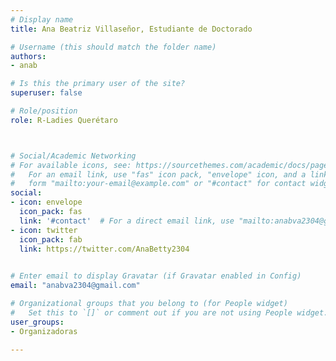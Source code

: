```yaml
---
# Display name
title: Ana Beatriz Villaseñor, Estudiante de Doctorado

# Username (this should match the folder name)
authors:
- anab

# Is this the primary user of the site?
superuser: false

# Role/position
role: R-Ladies Querétaro



# Social/Academic Networking
# For available icons, see: https://sourcethemes.com/academic/docs/page-builder/#icons
#   For an email link, use "fas" icon pack, "envelope" icon, and a link in the
#   form "mailto:your-email@example.com" or "#contact" for contact widget.
social:
- icon: envelope
  icon_pack: fas
  link: '#contact'  # For a direct email link, use "mailto:anabva2304@gmail.com".
- icon: twitter
  icon_pack: fab
  link: https://twitter.com/AnaBetty2304
  

# Enter email to display Gravatar (if Gravatar enabled in Config)
email: "anabva2304@gmail.com"

# Organizational groups that you belong to (for People widget)
#   Set this to `[]` or comment out if you are not using People widget.
user_groups:
- Organizadoras

---
```


